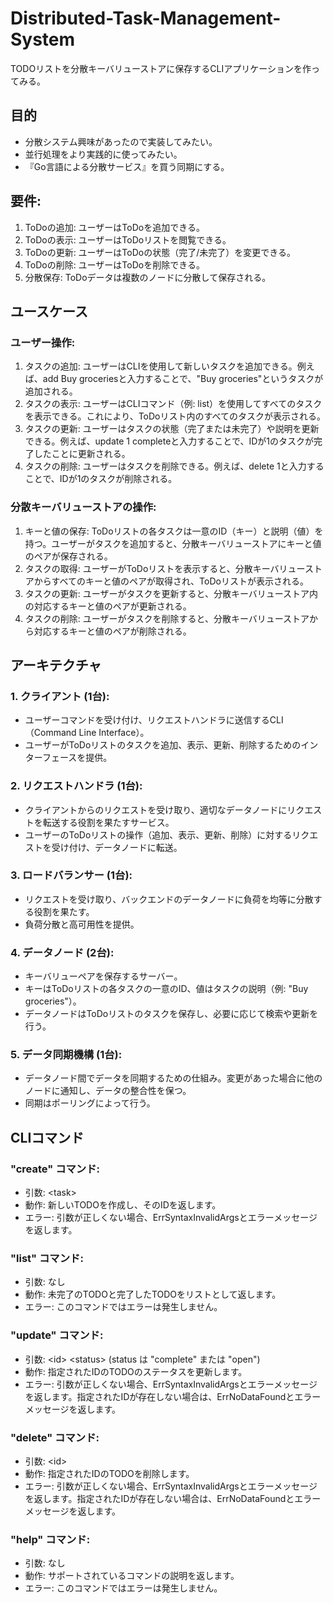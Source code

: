 # Distributed-Task-Management-System
TODOリストを分散キーバリューストアに保存するCLIアプリケーションを作ってみる。

## 目的
- 分散システム興味があったので実装してみたい。
- 並行処理をより実践的に使ってみたい。
- 『Go言語による分散サービス』を買う同期にする。

## 要件:  
1. ToDoの追加: ユーザーはToDoを追加できる。
2. ToDoの表示: ユーザーはToDoリストを閲覧できる。
3. ToDoの更新: ユーザーはToDoの状態（完了/未完了）を変更できる。
4. ToDoの削除: ユーザーはToDoを削除できる。
5. 分散保存: ToDoデータは複数のノードに分散して保存される。

## ユースケース
### ユーザー操作:
1. タスクの追加: ユーザーはCLIを使用して新しいタスクを追加できる。例えば、add Buy groceriesと入力することで、"Buy groceries"というタスクが追加される。
2. タスクの表示: ユーザーはCLIコマンド（例: list）を使用してすべてのタスクを表示できる。これにより、ToDoリスト内のすべてのタスクが表示される。
3. タスクの更新: ユーザーはタスクの状態（完了または未完了）や説明を更新できる。例えば、update 1 completeと入力することで、IDが1のタスクが完了したことに更新される。
4. タスクの削除: ユーザーはタスクを削除できる。例えば、delete 1と入力することで、IDが1のタスクが削除される。

### 分散キーバリューストアの操作:
1. キーと値の保存: ToDoリストの各タスクは一意のID（キー）と説明（値）を持つ。ユーザーがタスクを追加すると、分散キーバリューストアにキーと値のペアが保存される。
2. タスクの取得: ユーザーがToDoリストを表示すると、分散キーバリューストアからすべてのキーと値のペアが取得され、ToDoリストが表示される。
3. タスクの更新: ユーザーがタスクを更新すると、分散キーバリューストア内の対応するキーと値のペアが更新される。
4. タスクの削除: ユーザーがタスクを削除すると、分散キーバリューストアから対応するキーと値のペアが削除される。

## アーキテクチャ
### 1. **クライアント** (1台):
- ユーザーコマンドを受け付け、リクエストハンドラに送信するCLI（Command Line Interface）。
- ユーザーがToDoリストのタスクを追加、表示、更新、削除するためのインターフェースを提供。

### 2. **リクエストハンドラ** (1台):
- クライアントからのリクエストを受け取り、適切なデータノードにリクエストを転送する役割を果たすサービス。
- ユーザーのToDoリストの操作（追加、表示、更新、削除）に対するリクエストを受け付け、データノードに転送。
  
### 3. **ロードバランサー** (1台):
- リクエストを受け取り、バックエンドのデータノードに負荷を均等に分散する役割を果たす。
- 負荷分散と高可用性を提供。

### 4. **データノード** (2台):
- キーバリューペアを保存するサーバー。
- キーはToDoリストの各タスクの一意のID、値はタスクの説明（例: "Buy groceries"）。
- データノードはToDoリストのタスクを保存し、必要に応じて検索や更新を行う。

### 5. **データ同期機構** (1台):
- データノード間でデータを同期するための仕組み。変更があった場合に他のノードに通知し、データの整合性を保つ。
- 同期はポーリングによって行う。

## CLIコマンド

### "create" コマンド:
- 引数: \<task\>
- 動作: 新しいTODOを作成し、そのIDを返します。
- エラー: 引数が正しくない場合、ErrSyntaxInvalidArgsとエラーメッセージを返します。
### "list" コマンド:
- 引数: なし
- 動作: 未完了のTODOと完了したTODOをリストとして返します。
- エラー: このコマンドではエラーは発生しません。
### "update" コマンド:
- 引数: \<id\> \<status\> (status は "complete" または "open")
- 動作: 指定されたIDのTODOのステータスを更新します。
- エラー: 引数が正しくない場合、ErrSyntaxInvalidArgsとエラーメッセージを返します。指定されたIDが存在しない場合は、ErrNoDataFoundとエラーメッセージを返します。
### "delete" コマンド:
- 引数: \<id\>
- 動作: 指定されたIDのTODOを削除します。
- エラー: 引数が正しくない場合、ErrSyntaxInvalidArgsとエラーメッセージを返します。指定されたIDが存在しない場合は、ErrNoDataFoundとエラーメッセージを返します。
### "help" コマンド:
- 引数: なし
- 動作: サポートされているコマンドの説明を返します。
- エラー: このコマンドではエラーは発生しません。
